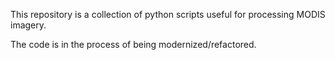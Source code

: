 This repository is a collection of python scripts useful for processing MODIS imagery.

The code is in the process of being modernized/refactored. 
